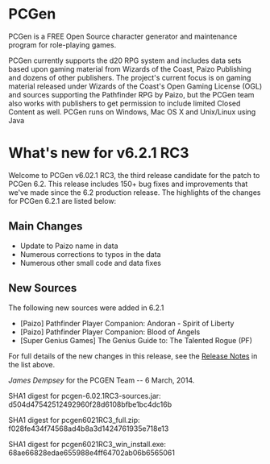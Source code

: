 # PCGen

PCGen is a FREE Open Source character generator and maintenance program for role-playing games.

PCGen currently supports the d20 RPG system and includes data sets based upon gaming material from Wizards of the Coast, Paizo Publishing and dozens of other publishers.
The project's current focus is on gaming material released under Wizards of the Coast's Open Gaming License (OGL) and sources supporting the Pathfinder RPG by Paizo, but the PCGen team also works with publishers to get permission to include limited Closed Content as well.
PCGen runs on Windows, Mac OS X and Unix/Linux using Java

# What's new for v6.2.1 RC3

Welcome to PCGen v6.02.1 RC3, the third release candidate for the patch to PCGen 6.2. This 
release includes 150+ bug fixes and improvements that we've made since the 6.2 production release. 
The highlights of the changes for PCGen 6.2.1 are listed below:

## Main Changes

* Update to Paizo name in data
* Numerous corrections to typos in the data
* Numerous other small code and data fixes


## New Sources

The following new sources were added in 6.2.1

* [Paizo] Pathfinder Player Companion: Andoran - Spirit of Liberty 
* [Paizo] Pathfinder Player Companion: Blood of Angels
* [Super Genius Games] The Genius Guide to: The Talented Rogue (PF)


For full details of the new changes in this release, see the 
[Release Notes](https://sourceforge.net/projects/pcgen/files/PCGen%20Unstable/6.02.1%20RC3/pcgen-release-notes-6021RC3.html/download) in the list above.

*James Dempsey* for the PCGEN Team -- 6 March, 2014.

SHA1 digest for pcgen-6.02.1RC3-sources.jar:
d504d47542512492960f28d6108bfbe1bc4dc16b 

SHA1 digest for pcgen6021RC3_full.zip:
f028fe434f74568ad4b8a3d1424761935e718e13 

SHA1 digest for pcgen6021RC3_win_install.exe:
68ae66828edae655988e4ff64702ab06b6565061 
 